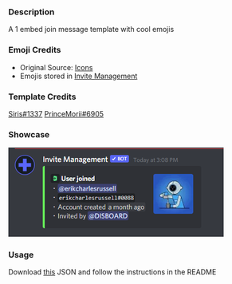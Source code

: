 ### Description

A 1 embed join message template with cool emojis

### Emoji Credits

- Original Source: [Icons](https://discord.gg/gpkNkYKr8G)
- Emojis stored in [Invite Management](https://discord.gg/EdT6KNmxSD)

### Template Credits

[Siris#1337](https://discord.com/users/581451736305106985)
[PrinceMorii#6905](https://discord.com/users/197822795256692737)

### Showcase

![showcase](assets/1embed.png 'Showcase')

### Usage

Download [this](assets/1embed.json) JSON and follow the instructions in the README
